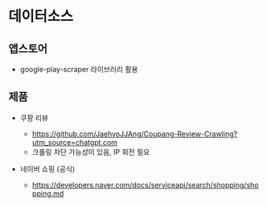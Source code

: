 # 데이터소스 
## 앱스토어
- google-play-scraper 라이브러리 활용

## 제품
- 쿠팡 리뷰
  - https://github.com/JaehyoJJAng/Coupang-Review-Crawling?utm_source=chatgpt.com
  - 크롤링 차단 가능성이 있음, IP 회전 필요

- 네이버 쇼핑 (공식)
  - https://developers.naver.com/docs/serviceapi/search/shopping/shopping.md